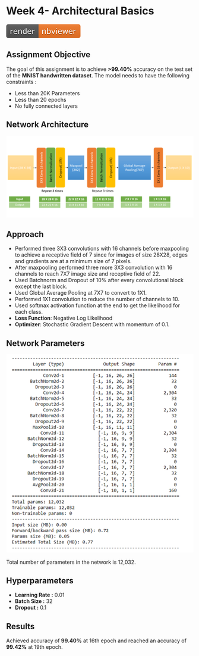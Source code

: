 # Week 4- Architectural Basics

[![Open Jupyter Notebook](Images/nbviewer_badge.png)](https://nbviewer.jupyter.org/github/anubhabPanda/TSAI-EVA5/blob/master/Week4/S4_Assignment_Solution.ipynb)

## Assignment Objective

The goal of this assignment is to achieve **>99.40%** accuracy on the test set of the **MNIST handwritten dataset**. The model needs to have the following constraints :

* Less than 20K Parameters
* Less than 20 epochs
* No fully connected layers

## Network Architecture

![Network Architecture Diagram](Images/Network_Architecture.png)

## Approach

* Performed three 3X3 convolutions with 16 channels before maxpooling to achieve a receptive field of 7 since for images of size 28X28, edges and gradients are at a minimum size of 7 pixels.
* After maxpooling performed three more 3X3 convolution with 16 channels to reach 7X7 image size and receptive field of 22.
* Used Batchnorm and Dropout of 10% after every convolutional block except the last block.
* Used Global Average Pooling at 7X7 to convert to 1X1.
* Performed 1X1 convolution to reduce the number of channels to 10.
* Used softmax activation function at the end to get the likelihood for each class.
* **Loss Function**: Negative Log Likelihood
* **Optimizer**: Stochastic Gradient Descent with momentum of 0.1.

## Network Parameters

![Network Parameters Diagram](Images/Network_Parameters.PNG)

Total number of parameters in the network is 12,032.

## Hyperparameters

* **Learning Rate :** 0.01
* **Batch Size :** 32
* **Dropout :** 0.1

## Results

Achieved accuracy of **99.40%** at 16th epoch and reached an accuracy of **99.42%** at 19th epoch.
